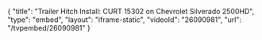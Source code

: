 {
    "title": "Trailer Hitch Install: CURT 15302 on Chevrolet Silverado 2500HD",
    "type": "embed",
    "layout": "iframe-static",
    "videoId": "26090981",
    "url": "\/tvpembed\/26090981"
}